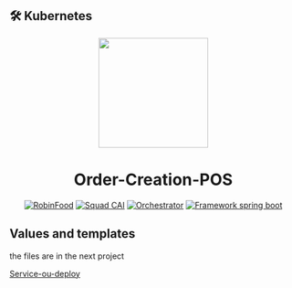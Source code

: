 
## 🛠 Kubernetes
<p align="center">
  <a href="https://www.robinfood.com/">
    <img src="https://encrypted-tbn0.gstatic.com/images?q=tbn:ANd9GcR1JI5jo7tLEAFys1Zy5qAbFnByjY11v46zUqn3IO6xRh90dA675u1jz1Vg4QKaP8vzENs&usqp=CAU" width="192px" height="192px"/>
  </a>
</p>
<h1 align="center">Order-Creation-POS</h1>
<p align="center">
  <a href="#"><img src="https://img.shields.io/badge/RobinFood-%5E-blueviolet" alt="RobinFood"/></a>
  <a href="#"><img src="https://img.shields.io/badge/Squad-CAI-blue" alt="Squad CAI"/></a>
  <a href="#"><img src="https://img.shields.io/badge/Component-Orchestrator-orange" alt="Orchestrator"/></a>
  <a href="#"><img src="https://img.shields.io/badge/Framework-Spring Boot-red" alt="Framework spring boot"/></a>
</p>

## Values and templates

the files are in the next project

[Service-ou-deploy](https://bitbucket.org/muytech/services-ou-deploy)
